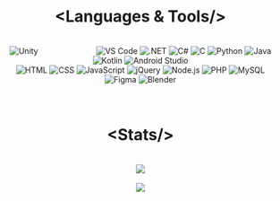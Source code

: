 <h1 align="center"> &lt;Languages & Tools/&gt; </h1>
<br/>
<div align="center">
    <img src="http://skillicons.dev/icons?i=unity" title="Unity" style="margin-right:100px;"/>
    <img src="http://skillicons.dev/icons?i=vscode" title="VS Code"/>
    <img src="http://skillicons.dev/icons?i=dotnet" title=".NET" />
    <img src="http://skillicons.dev/icons?i=cs" title="C#"/>
    <img src="http://skillicons.dev/icons?i=c" title="C"/>
    <img src="http://skillicons.dev/icons?i=python" title="Python"/>
    <img src="http://skillicons.dev/icons?i=java" title="Java"/>
    <img src="http://skillicons.dev/icons?i=kotlin" title="Kotlin"/>
    <img src="http://skillicons.dev/icons?i=androidstudio" title="Android Studio"/>
    <br>
    <img src="http://skillicons.dev/icons?i=html" title="HTML"/>
    <img src="http://skillicons.dev/icons?i=css" title="CSS"/>
    <img src="http://skillicons.dev/icons?i=javascript" title="JavaScript"/>
    <img src="http://skillicons.dev/icons?i=jquery" title="jQuery"/>
    <img src="http://skillicons.dev/icons?i=nodejs" title="Node.js"/>
    <img src="http://skillicons.dev/icons?i=php" title="PHP"/>
    <img src="http://skillicons.dev/icons?i=mysql" title="MySQL"/>
    <img src="http://skillicons.dev/icons?i=figma" title="Figma"/>
    <img src="http://skillicons.dev/icons?i=blender" title="Blender"/>
</div><br><br>


<h1 align="center"> &lt;Stats/&gt; </h1>
<br/>
<div align="center">
    <img src="https://github-readme-stats.vercel.app/api?username=dinoefendic26&theme=react&show_icons=true&hide_border=false&count_private=true">
    <!--<img src="https://github-readme-stats.vercel.app/api/top-langs/?username=dinoefendic26&theme=react&show_icons=true&hide_border=false&layout=compact" width="200">-->
    <br><br>
    <img src="https://github-readme-streak-stats.herokuapp.com/?user=dinoefendic26&theme=react&hide_border=false">
</div>
